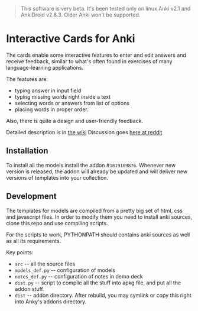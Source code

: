  
> This software is very beta. It's been tested only on linux Anki v2.1 and AnkiDroid v2.8.3. Older Anki won't be supported.

# Interactive Cards for Anki

The cards enable some interactive features to enter and edit answers and receive feedback, similar to what's often found in exercises of many language-learning applications.

The features are: 
* typing answer in input field
* typing missing words right inside a text
* selecting words or answers from list of options
* placing words in proper order.
 
Also, there is quite a design and user-friendly feedback.

Detailed description is in [the wiki](https://github.com/qwiglydee/anki-interactive/wiki)
Discussion goes [here at reddit](https://www.reddit.com/r/Anki/comments/8n4qt1/anki21_interactive_cards_for_language_learning/)

## Installation

To install all the models install the addon #`1819109876`. Whenever new version is released, the addon will already be updated and will deliver new versions of templates into your collection.

## Development

The templates for models are compiled from a pretty big set of html, css and javascript files. In order to modify them you need to install anki sources, clone this repo and use compiling scripts.

For the scripts to work, PYTHONPATH should contains anki sources as well as all its requirements.

Key points:
 * `src` -- all the source files
 * `models_def.py` -- configuration of models
 * `notes_def.py` -- configuration of notes in demo deck
 * `dist.py` -- script to compile all the stuff into apkg file, and put all the addon stuff.
 * `dist` -- addon directory. After rebuild, you may symlink or copy this right into Anky's addons directory.
 
